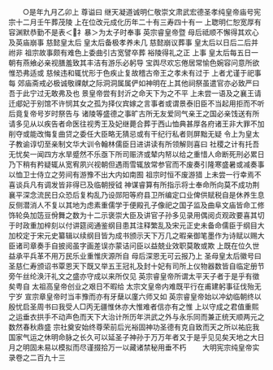 <!-- { "loadSidebar": true } -->
　　○是年九月乙卯上  尊谥曰  继天凝道诚明仁敬崇文肃武宏德圣孝纯皇帝庙号宪宗十二月壬午葬茂陵  上在位改元成化历年二十有三寿四十有一  上聦明仁恕宽厚有容渊默恭勤不是表＜礻暴＞为太子时奉事  英宗睿皇帝暨  母后祗顺不懈得其欢心及英庙崩事  慈懿皇太后  皇太后备极孝养未几  慈懿崩议葬事  皇太后以日后二后并祔非  祖宗故事颇有难色上委曲引古宽譬卒葬  裕陵得礼之正  上事  皇太后每五日一朝有燕飨必亲视膳羞致其丰洁有游乐必躬导  宝舆尽欢忘倦居常愉色婉容问意所欲惟恐弗适或  慈候违和辄忧形于色疾止复故稽古帝王之孝未有过于  上者尤谨于祀事每  郊庙斋戒必极诚敬祼献之际洞洞属属俨如神明在上其他祠祭虽遣官亦必致严曰吾于此宁过无敢弗及也  景皇帝尝有封沂之命天下为之不平  上未尝一语及之襄王请迁郕妃于别馆不许悯其女之孤为择仪宾嫁之言事者或谓景泰旧臣不当起用拒而不听后竟复帝号岁时祭告与  诸陵等盛德之事旷古所无友爱同气亲王之国必亲饯送有所请多见从以疾告者命医往视秀王及妃继薨合葬于西山恤典甚厚各府诸王非大罪不加削夺或能改悔复曲贷之委任大臣略无猜忌或有干纪行私者则屏黜无疑  令上为皇太子教谕谆切至亲制文华大训令翰林儒臣日进讲读有所领解则喜曰  社稷之计有托吾无忧矣一闻四方水旱蹙然不乐亟下所司赈济或辇内帑以给之重惜人命断死刑必累日乃下稍有矜疑辄从宽宥夙兴视朝但遇雨雪辄放常参官而不废奏引隆寒盛暑或减奏事以恤卫士侍立之劳间有游豫不出大内如南囿  祖宗时恒不废游猎  上未尝一行幸焉不喜谈兵凡有调发皆非得已及临朝授钺  神谋睿算有所指示将士奉命所向莫不成功荆襄平深念流民日众恐后复构乱乃设郧阳等府县卫所编定口业俾供赋税自是休养生息反侧潜消人不复以其地为虑素重儒学于便殿孔子像祀之国子监及曲阜文庙皆命工修饰轮奂加笾豆佾舞之数为十二示褒崇大臣及讲官子孙多见录用偶阅贞观政要喜其切于时政重加梓刻以付讲筵阅通鉴纲目患其注释繁乱及宋元正史未备命儒臣于纲目大加校定于宋元史纂辑以续纲目皆为成书颁示天下万几之暇亲御笔墨作为诗赋以赐大臣诸司章奏手自披阅虽字画差误亦蒙诘问臣以益兢业效职莫敢或欺  上既在位久世益承平兵革不用万民乐业重惟庆源所自  母后深恩无可云报乃上  圣母皇太后徽号曰圣慈仁寿颁诏书覃恩天下既又举五王冠礼及封十妃有司所上仪物器数皆自临定册节旁午丝纶涣汗礼文之盛亦守成以来所仅见  英宗睿皇帝所谓太平天子者于是乎有徵矣粤自  太祖高皇帝创业之艰日不暇给  太宗文皇帝内难既平行在甫建躬事征伐殆无宁岁  宣宗章皇帝时当丰豫而亦有牙蘖以廑六师又如  英宗睿皇帝始以冲幼临朝终以殷忧启圣周书曰我受人□丙无疆惟休亦大惟难者信亦有之惟  上以守成之君值重熙之运垂衣拱手不动声色而天下大治计所历年洪武之外与永乐同而兼正统天顺两元之数然春秋鼎盛  宗社奠安始终尊荣前后光裕固神功圣德有克自致而天之所以祐庇我国家气运之休明命脉之长久可以延圣子神孙于万万年者又于是乎见见矣天地之大日月之明固未易以模拟而尽谨掇拾万一以藏诸禁秘用垂不朽
　　大明宪宗纯皇帝实录卷之二百九十三



